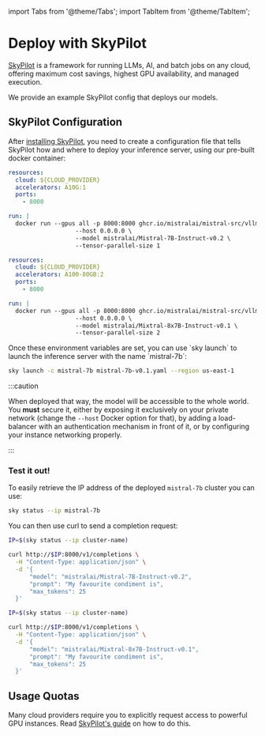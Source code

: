 import Tabs from '@theme/Tabs';
import TabItem from '@theme/TabItem';

# Deploy with SkyPilot

[SkyPilot](https://skypilot.readthedocs.io/en/latest/) is a framework for running LLMs, AI, and batch jobs on any cloud, offering maximum cost savings, highest GPU availability, and managed execution.

We provide an example SkyPilot config that deploys our models.

## SkyPilot Configuration

After [installing SkyPilot](https://skypilot.readthedocs.io/en/latest/getting-started/installation.html), you need to create a configuration file that tells SkyPilot how and where to deploy your inference server, using our pre-built docker container:
<Tabs>
  <TabItem value="mistral7b" label="Mistral-7B" default>

```yaml
resources: 
  cloud: ${CLOUD_PROVIDER}
  accelerators: A10G:1
  ports: 
    - 8000

run: |
  docker run --gpus all -p 8000:8000 ghcr.io/mistralai/mistral-src/vllm:latest \
                   --host 0.0.0.0 \
                   --model mistralai/Mistral-7B-Instruct-v0.2 \
                   --tensor-parallel-size 1
```

  </TabItem>
  <TabItem value="mixtral8x7b" label="Mixtral-8X7B">

```yaml
resources: 
  cloud: ${CLOUD_PROVIDER}
  accelerators: A100-80GB:2
  ports: 
    - 8000

run: |
  docker run --gpus all -p 8000:8000 ghcr.io/mistralai/mistral-src/vllm:latest \
                   --host 0.0.0.0 \
                   --model mistralai/Mixtral-8x7B-Instruct-v0.1 \
                   --tensor-parallel-size 2
```

  </TabItem>
</Tabs>
Once these environment variables are set, you can use `sky launch` to launch the inference server with the name `mistral-7b`:

```bash
sky launch -c mistral-7b mistral-7b-v0.1.yaml --region us-east-1
```

:::caution

When deployed that way, the model will be accessible to the whole world. You **must** secure it, either by exposing it exclusively on your private network (change the `--host` Docker option for that), by adding a load-balancer with an authentication mechanism in front of it, or by configuring your instance networking properly.

:::

### Test it out!

To easily retrieve the IP address of the deployed `mistral-7b` cluster you can use:

```bash
sky status --ip mistral-7b
```

You can then use curl to send a completion request:

<Tabs>
  <TabItem value="mistral7b" label="Mistral-7B" default>

```bash
IP=$(sky status --ip cluster-name)

curl http://$IP:8000/v1/completions \
  -H "Content-Type: application/json" \
  -d '{
      "model": "mistralai/Mistral-7B-Instruct-v0.2",
      "prompt": "My favourite condiment is",
      "max_tokens": 25
  }'
```

  </TabItem>
  <TabItem value="mixtral8x7b" label="Mixtral-8X7B">

```bash
IP=$(sky status --ip cluster-name)

curl http://$IP:8000/v1/completions \
  -H "Content-Type: application/json" \
  -d '{
      "model": "mistralai/Mixtral-8x7B-Instruct-v0.1",
      "prompt": "My favourite condiment is",
      "max_tokens": 25
  }'
```

  </TabItem>
</Tabs>


## Usage Quotas

Many cloud providers require you to explicitly request access to powerful GPU instances. Read [SkyPilot's guide](https://skypilot.readthedocs.io/en/latest/cloud-setup/quota.html) on how to do this.
